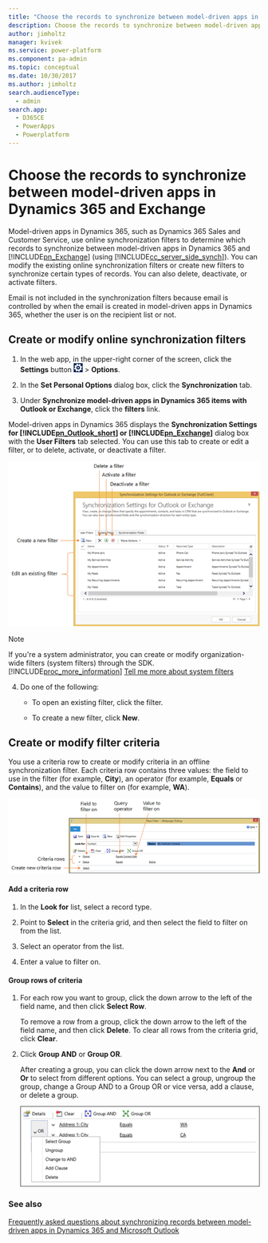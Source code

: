 ```yaml
---
title: "Choose the records to synchronize between model-driven apps in Dynamics 365 and Exchange   | MicrosoftDocs"
description: Choose the records to synchronize between model-driven apps in Dynamics 365 and Exchange 
author: jimholtz
manager: kvivek
ms.service: power-platform
ms.component: pa-admin
ms.topic: conceptual
ms.date: 10/30/2017
ms.author: jimholtz
search.audienceType: 
  - admin
search.app: 
  - D365CE
  - PowerApps
  - Powerplatform
---
```

# Choose the records to synchronize between model-driven apps in Dynamics 365 and Exchange 

<!-- legacy procedure --> 

Model-driven apps in Dynamics 365, such as Dynamics 365 Sales and Customer Service, use online synchronization filters to determine which records to synchronize between model-driven apps in Dynamics 365 and [!INCLUDE[pn_Exchange](../includes/pn-exchange.md)] (using [!INCLUDE[cc_server_side_synch](../includes/cc-server-side-synch.md)]). You can modify the existing online synchronization filters or create new filters to synchronize certain types of records. You can also delete, deactivate, or activate filters.  
  
 Email is not included in the synchronization filters because email is controlled by when the email is created in model-driven apps in Dynamics 365, whether the user is on the recipient list or not.   
  
## Create or modify online synchronization filters  
  
1. In the web app, in the upper-right corner of the screen, click the **Settings** button ![User profile Settings button](media/privileges-user.png "User profile Settings button") > **Options**.  
  
2. In the **Set Personal Options** dialog box, click the **Synchronization** tab.  
  
3. Under **Synchronize model-driven apps in Dynamics 365 items with Outlook or Exchange**, click the **filters** link.  
  
  Model-driven apps in Dynamics 365 displays the **Synchronization Settings for [!INCLUDE[pn_Outlook_short](../includes/pn-outlook-short.md)] or [!INCLUDE[pn_Exchange](../includes/pn-exchange.md)]** dialog box with the **User Filters** tab selected. You can use this tab to create or edit a filter, or to delete, activate, or deactivate a filter.  
  
   ![Online synchronization filters](media/online-sync-filters-dialog-box2.png "Online synchronization filters")  
  
   > [!NOTE]
   > If you're a system administrator, you can create or modify organization-wide filters (system filters) through the SDK. [!INCLUDE[proc_more_information](../includes/proc-more-information.md)] [Tell me more about system filters](https://docs.microsoft.com/powerapps/developer/common-data-service/outlook-client/offline-outlook-filters-templates) 
  
4. Do one of the following:  
  
   -   To open an existing filter, click the filter.  
  
   -   To create a new filter, click **New**.  
  
## Create or modify filter criteria  
 You use a criteria row to create or modify criteria in an offline synchronization filter. Each criteria row contains three values: the field to use in the filter (for example, **City**), an operator (for example, **Equals** or **Contains**), and the value to filter on (for example, **WA**).  
  
 ![Sync or offline filters criteria grid](media/sync-filters-criteria-row.png "Sync or offline filters criteria grid")  
  
#### Add a criteria row  
  
1.  In the **Look for** list, select a record type.  
  
2.  Point to **Select** in the criteria grid, and then select the field to filter on from the list.  
  
3.  Select an operator from the list.  
  
4.  Enter a value to filter on.  
  
#### Group rows of criteria  
  
1. For each row you want to group, click the down arrow to the left of the field name, and then click **Select Row**.  
  
    To remove a row from a group, click the down arrow to the left of the field name, and then click **Delete**. To clear all rows from the criteria grid, click **Clear**.  
  
2. Click **Group AND** or **Group OR**.  
  
   After creating a group, you can click the down arrow next to the **And** or **Or** to select from different options. You can select a group, ungroup the group, change a Group AND to a Group OR or vice versa, add a clause, or delete a group.  
  
   ![Sync filters dialog box showing grouped criteria](media/sync-filters-group-criteria.png "Sync filters dialog box showing grouped criteria")  
  
### See also  
 [Frequently asked questions about synchronizing records between model-driven apps in Dynamics 365 and Microsoft Outlook](frequently-asked-questions-synchronizing-records-dynamics-365-and-outlook.md) 

